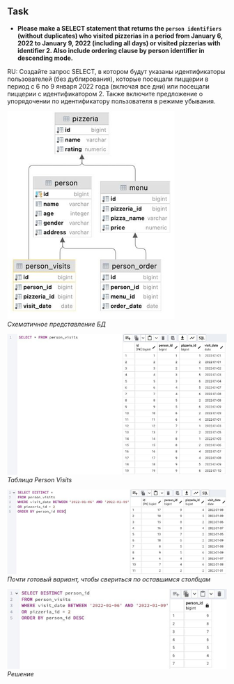 ## Task

+ **Please make a SELECT statement that returns the `person identifiers` (without duplicates) who visited pizzerias in a period from January 6, 2022 to January 9, 2022 (including all days) or visited pizzerias with identifier 2. Also include ordering clause by person identifier in descending mode.**

RU: Создайте запрос SELECT, в котором будут указаны идентификаторы пользователей (без дублирования), которые посещали пиццерии в период с 6 по 9 января 2022 года (включая все дни) или посещали пиццерии с идентификатором 2. Также включите предложение о упорядочении по идентификатору пользователя в режиме убывания.

![Screenshot](../screenshots/table.jpg "Основная схема")\
*Схематичное представление БД*

![Screenshot](../screenshots/person_visits.jpg "Таблица Person Visits")\
*Таблица Person Visits*

![Screenshot](../screenshots/ex_03_ver0.jpg "Почти готовый вариант")\
*Почти готовый вариант, чтобы свериться по оставшимся столбцам*

![Screenshot](../screenshots/ex03.jpg "Решение")\
*Решение*
